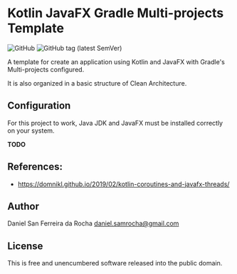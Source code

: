 # Kotlin JavaFX Gradle Multi-projects Template

![GitHub](https://img.shields.io/github/license/danielsanfr/kotlin-javafx-gradle-mp-template?logo=open-source-initiative&logoColor=white) ![GitHub tag (latest SemVer)](https://img.shields.io/github/v/tag/danielsanfr/kotlin-javafx-gradle-mp-template?sort=semver)

A template for create an application using Kotlin and JavaFX with Gradle's Multi-projects configured.

It is also organized in a basic structure of Clean Architecture.

## Configuration

For this project to work, Java JDK and JavaFX must be installed correctly on your system.

**TODO**

## References:

* https://domnikl.github.io/2019/02/kotlin-coroutines-and-javafx-threads/

## Author

Daniel San Ferreira da Rocha <daniel.samrocha@gmail.com>

## License

This is free and unencumbered software released into the public domain.